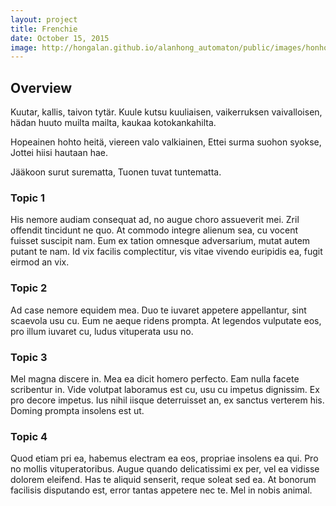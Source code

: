 ```yaml
---
layout: project
title: Frenchie
date: October 15, 2015
image: http://hongalan.github.io/alanhong_automaton/public/images/honhon.png
---
```


## Overview
Kuutar, kallis, taivon tytär.
Kuule kutsu kuuliaisen,
vaikerruksen vaivalloisen,
hädan huuto muilta mailta,
kaukaa kotokankahilta.

Hopeainen hohto heitä,
viereen valo valkiainen,
Ettei surma suohon syokse,
Jottei hiisi hautaan hae.

Jääkoon surut surematta,
Tuonen tuvat tuntematta.

### Topic 1
His nemore audiam consequat ad, no augue choro assueverit mei. Zril offendit tincidunt ne quo. At commodo integre alienum sea, cu vocent fuisset suscipit nam. Eum ex tation omnesque adversarium, mutat autem putant te nam. Id vix facilis complectitur, vis vitae vivendo euripidis ea, fugit eirmod an vix.

### Topic 2
Ad case nemore equidem mea. Duo te iuvaret appetere appellantur, sint scaevola usu cu. Eum ne aeque ridens prompta. At legendos vulputate eos, pro illum iuvaret cu, ludus vituperata usu no.

### Topic 3
Mel magna discere in. Mea ea dicit homero perfecto. Eam nulla facete scribentur in. Vide volutpat laboramus est cu, usu cu impetus dignissim. Ex pro decore impetus. Ius nihil iisque deterruisset an, ex sanctus verterem his. Doming prompta insolens est ut.

### Topic 4
Quod etiam pri ea, habemus electram ea eos, propriae insolens ea qui. Pro no mollis vituperatoribus. Augue quando delicatissimi ex per, vel ea vidisse dolorem eleifend. Has te aliquid senserit, reque soleat sed ea. At bonorum facilisis disputando est, error tantas appetere nec te. Mel in nobis animal.
